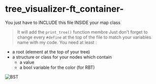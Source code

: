 # tree_visualizer-ft_container-
You just have to INCLUDE this file INSIDE your map class
> It will add the `print_tree()` function membre
 Just don't forget to change every `#define` at the top of the file to match your variables name with my code.
 You need at least :
 - a root (element at the top of your tree)
 - a structure or class for your nodes which contain
   - a value
   - a bool variable for the color (for RBT)

![BST](https://user-images.githubusercontent.com/29866293/169396797-9702c0af-b36e-4de1-b850-032e329bf348.png)
